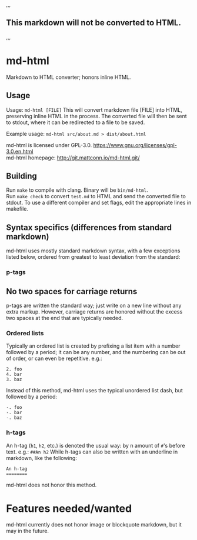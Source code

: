 <head>
	<title>md-html test</title>
</head>

,,,
## This markdown will not be converted to HTML.
,,,

# md-html
Markdown to HTML converter; honors inline HTML.

## Usage
Usage: `md-html [FILE]`
This will convert markdown file [FILE] into HTML, preserving inline HTML in the process.
The converted file will then be sent to stdout, where it can be redirected to a file to be saved.

Example usage:
`md-html src/about.md > dist/about.html`

md-html is licensed under GPL-3.0. <https://www.gnu.org/licenses/gpl-3.0.en.html>  
md-html homepage: <http://git.mattconn.io/md-html.git/>

## Building
Run `make` to compile with clang. Binary will be `bin/md-html`.  
Run `make check` to convert `test.md` to HTML and send the converted file to stdout.
To use a different compiler and set flags, edit the appropriate lines in makefile.

## Syntax specifics (differences from standard markdown)
md-html uses mostly standard markdown syntax, with a few exceptions listed below, ordered from greatest to least deviation from the standard:

### p-tags
## No two spaces for carriage returns
p-tags are written the standard way; just write on a new line without any extra markup. However, carriage returns are honored without the excess two spaces at the end that are typically needed.

### Ordered lists
Typically an ordered list is created by prefixing a list item with a number followed by a period; it can be any number, and the numbering can be out of order, or can even be repetitive. 
e.g.:
```
2. foo
4. bar
3. baz
```
Instead of this method, md-html uses the typical unordered list dash, but followed by a period:
```
-. foo
-. bar
-. baz
```

### h-tags
An h-tag (`h1`, `h2`, etc.) is denoted the usual way: by n amount of `#`'s before text.
e.g.: `##An h2`
While h-tags can also be written with an underline in markdown, like the following:
```
An h-tag
========
```
md-html does not honor this method.

# Features needed/wanted
md-html currently does not honor image or blockquote markdown, but it may in the future.
